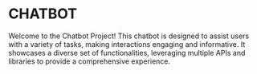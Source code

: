 # CHATBOT
Welcome to the Chatbot Project! This chatbot is designed to assist users with a variety of tasks, making interactions engaging and informative. It showcases a diverse set of functionalities, leveraging multiple APIs and libraries to provide a comprehensive experience.
